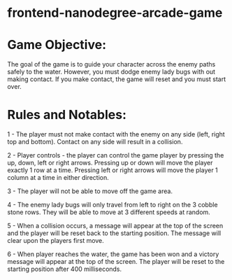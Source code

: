 frontend-nanodegree-arcade-game
===============================

Game Objective:
===============
The goal of the game is to guide your character across the enemy paths safely to the
water. However, you must dodge enemy lady bugs with out making contact. If you make
contact, the game will reset and you must start over.

Rules and Notables:
===================
1 - The player must not make contact with the enemy on any side (left, right top and
bottom). Contact on any side will result in a collision.

2 - Player controls - the player can control the game player by pressing the up, down,
left or right arrows. Pressing up or down will move the player exactly 1 row at a time.
Pressing left or right arrows will move the player 1 column at a time in either direction.

3 - The player will not be able to move off the game area.

4 - The enemy lady bugs will only travel from left to right on the 3 cobble stone rows.
They will be able to move at 3 different speeds at random.

5 - When a collision occurs, a message will appear at the top of the screen and the player
will be reset back to the starting position. The message will clear upon the players
first move.

6 - When player reaches the water, the game has been won and a victory message will appear at the
top of the screen. The player will be reset to the starting position after 400 milliseconds.
